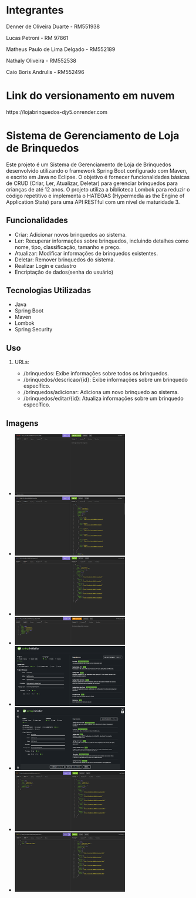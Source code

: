 <h1>Integrantes</h1>
<p>Denner de Oliveira Duarte - RM551938</p>
<p>Lucas Petroni - RM 97861</p>
<p>Matheus Paulo de Lima Delgado - RM552189</p>
<p>Nathaly Oliveira - RM552538</p>
<p>Caio Boris Andrulis - RM552496</p>

<h1>Link do versionamento em nuvem</h1>
<p>https://lojabrinquedos-djy5.onrender.com</p>

<h1>Sistema de Gerenciamento de Loja de Brinquedos</h1>
<p>Este projeto é um Sistema de Gerenciamento de Loja de Brinquedos desenvolvido utilizando o framework Spring Boot configurado com Maven, e escrito em Java no Eclipse. O objetivo é fornecer funcionalidades básicas de CRUD (Criar, Ler, Atualizar, Deletar) para gerenciar brinquedos para crianças de até 12 anos. O projeto utiliza a biblioteca Lombok para reduzir o código repetitivo e implementa o HATEOAS (Hypermedia as the Engine of Application State) para uma API RESTful com um nível de maturidade 3.</p>

<h2>Funcionalidades</h2>
<ul>
    <li>Criar: Adicionar novos brinquedos ao sistema.</li>
    <li>Ler: Recuperar informações sobre brinquedos, incluindo detalhes como nome, tipo, classificação, tamanho e preço.</li>
    <li>Atualizar: Modificar informações de brinquedos existentes.</li>
    <li>Deletar: Remover brinquedos do sistema.</li>
    <li>Realizar Login e cadastro</li>
    <li>Encriptação de dados(senha do usuário)</li>
</ul>

<h2>Tecnologias Utilizadas</h2>
<ul>
    <li>Java</li>
    <li>Spring Boot</li>
    <li>Maven</li>
    <li>Lombok</li>
    <li>Spring Security</li>
</ul>

<h2>Uso</h2>
<ol>
    <li>URLs:</li>
    <ul>
        <li>/brinquedos: Exibe informações sobre todos os brinquedos.</li>
        <li>/brinquedos/descricao/{id}: Exibe informações sobre um brinquedo específico.</li>
        <li>/brinquedos/adicionar: Adiciona um novo brinquedo ao sistema.</li>
        <li>/brinquedos/editar/{id}: Atualiza informações sobre um brinquedo específico.</li>
    </ul>
</ol>

<h2>Imagens</h2>
<ul>
    <li><img src="images/delete.png" alt="Delete Image" width="300"></li>
    <li><img src="images/getAll.png" alt="Get All Image" width="300"></li>
    <li><img src="images/getId.png" alt="Get ID Image" width="300"></li>
    <li><img src="images/image.png" alt="Image" width="300"></li>
    <li><img src="images/initializ.png" alt="Initialize Image" width="300"></li>
    <li><img src="images/print-spring.png" alt="Print Spring Image" width="300"></li>
    <li><img src="images/update.png" alt="Update Image" width="300"></li>
    <li><img src="images/update_patch.png" alt="Update Patch Image" width="300"></li>
</ul>
